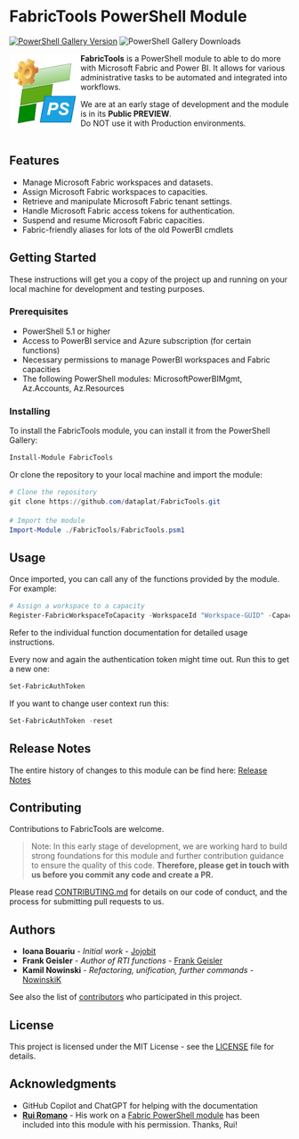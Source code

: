 # FabricTools PowerShell Module

[![PowerShell Gallery Version](https://img.shields.io/powershellgallery/v/FabricTools?label=PowerShell%20Gallery&color=blue)](https://www.powershellgallery.com/packages/FabricTools)
![PowerShell Gallery Downloads](https://img.shields.io/powershellgallery/dt/FabricTools?label=PSGallery%20downloads) 

<img align="left" src="images/FabricToolsLogo.png" alt="drawing" width="128"/>

**FabricTools** is a PowerShell module to able to do more with Microsoft Fabric and Power BI.
It allows for various administrative tasks to be automated and integrated into workflows.

We are at an early stage of development and the module is in its **Public PREVIEW**.  
Do NOT use it with Production environments.
<br/>
<br/>

## Features

- Manage Microsoft Fabric workspaces and datasets.
- Assign Microsoft Fabric workspaces to capacities.
- Retrieve and manipulate Microsoft Fabric tenant settings.
- Handle Microsoft Fabric access tokens for authentication.
- Suspend and resume Microsoft Fabric capacities.
- Fabric-friendly aliases for lots of the old PowerBI cmdlets

## Getting Started

These instructions will get you a copy of the project up and running on your local machine for development and testing purposes.

### Prerequisites

- PowerShell 5.1 or higher
- Access to PowerBI service and Azure subscription (for certain functions)
- Necessary permissions to manage PowerBI workspaces and Fabric capacities
- The following PowerShell modules: MicrosoftPowerBIMgmt, Az.Accounts, Az.Resources

### Installing

To install the FabricTools module, you can install it from the PowerShell Gallery:

```powershell
Install-Module FabricTools 
```

Or clone the repository to your local machine and import the module:

```powershell
# Clone the repository
git clone https://github.com/dataplat/FabricTools.git

# Import the module
Import-Module ./FabricTools/FabricTools.psm1
```



## Usage

Once imported, you can call any of the functions provided by the module. For example:

```powershell
# Assign a workspace to a capacity
Register-FabricWorkspaceToCapacity -WorkspaceId "Workspace-GUID" -CapacityId "Capacity-GUID"
```

Refer to the individual function documentation for detailed usage instructions.

Every now and again the authentication token might time out. Run this to get a new one:
```powershell
Set-FabricAuthToken
```

If you want to change user context run this:
```powershell
Set-FabricAuthToken -reset
```


## Release Notes

The entire history of changes to this module can be find here: [Release Notes](ReleaseNotes.md)


## Contributing

Contributions to FabricTools are welcome.  

> Note: In this early stage of development, we are working hard to build strong foundations for this module and further contribution guidance to ensure the quality of this code. **Therefore, please get in touch with us before you commit any code and create a PR.**

Please read [CONTRIBUTING.md](CONTRIBUTING.md) for details on our code of conduct, and the process for submitting pull requests to us.

## Authors

- **Ioana Bouariu** - *Initial work* - [Jojobit](https://github.com/Jojobit)
- **Frank Geisler** - *Author of RTI functions* - [Frank Geisler](https://github.com/Frank-Geisler)
- **Kamil Nowinski** - *Refactoring, unification, further commands* - [NowinskiK](https://github.com/NowinskiK)

See also the list of [contributors](https://github.com/dataplat/FabricTools/contributors) who participated in this project.

## License

This project is licensed under the MIT License - see the [LICENSE](LICENSE) file for details.

## Acknowledgments

- GitHub Copilot and ChatGPT for helping with the documentation
- [**Rui Romano**](https://github.com/RuiRomano) - His work on a [Fabric PowerShell module](https://github.com/RuiRomano/fabricps-pbip) has been included into this module with his permission. Thanks, Rui!
